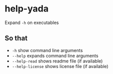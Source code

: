 help-yada
=========

Expand `-h` on executables

So that
-------

* `-h` show command line arguments
* `--help` expands command line arguments
* `--help-read` shows readme file (if available)
* `--help-license` shows license file (if available)
